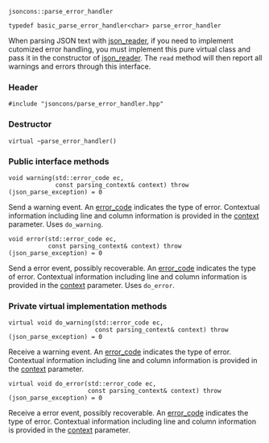     jsoncons::parse_error_handler

    typedef basic_parse_error_handler<char> parse_error_handler

When parsing JSON text with [json_reader](json_reader), if you need to implement
cutomized error handling, you must implement this pure virtual class
and pass it in the constructor of [json_reader](json_reader). The `read` method 
will then report all warnings and errors through this interface.

### Header

    #include "jsoncons/parse_error_handler.hpp"

### Destructor

    virtual ~parse_error_handler()

### Public interface methods

    void warning(std::error_code ec,
                 const parsing_context& context) throw (json_parse_exception) = 0
Send a warning event. An [error_code](JSON%20parser%20error%20codes) indicates the type of error. Contextual information including
line and column information is provided in the [context](parsing_context) parameter. Uses `do_warning`.

    void error(std::error_code ec,
               const parsing_context& context) throw (json_parse_exception) = 0
Send a error event, possibly recoverable. An [error_code](JSON%20parser%20error%20codes) indicates the type of error. Contextual information including
line and column information is provided in the [context](parsing_context) parameter.  Uses `do_error`.

### Private virtual implementation methods

    virtual void do_warning(std::error_code ec,
                            const parsing_context& context) throw (json_parse_exception) = 0
Receive a warning event. An [error_code](JSON%20parser%20error%20codes) indicates the type of error. Contextual information including
line and column information is provided in the [context](parsing_context) parameter.

    virtual void do_error(std::error_code ec,
                          const parsing_context& context) throw (json_parse_exception) = 0
Receive a error event, possibly recoverable. An [error_code](JSON%20parser%20error%20codes) indicates the type of error. Contextual information including
line and column information is provided in the [context](parsing_context) parameter. 
    

